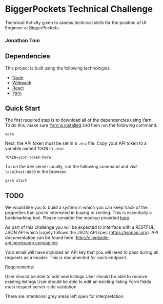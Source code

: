 # BiggerPockets Technical Challenge
Technical Activity given to assess technical skills for the position of UI Engineer at BiggerPockets.
### Jonathan Tom
## Dependencies
This project is built using the following technologies:
* [Node](https://nodejs.org/en/)
* [Webpack](https://webpack.js.org)
* [React](https://facebook.github.io/react/)
* [Yarn](https://yarnpkg.com/en/)

## Quick Start
The first required step is to download all of the dependencies using Yarn. To do this, make sure [Yarn is installed](https://yarnpkg.com/en/docs/install) and then run the following command:
```
yarn
```
Next, the API token must be set in a `.env` file. Copy your API token to a variable named `TOKEN` in `.env`:
```
TOKEN=your-token-here
```
To run the dev server locally, run the following command and visit `localhost:8080` in the browser:
```
yarn start
```

## TODO
We would like you to build a system in which you can keep track of the properties that you’re interested in buying or renting.
This is essentially a bookmarking tool. Please consider the mockup provided [here](https://bp-assessment.s3.amazonaws.com/ui-engineer-design-mockup.png)

As part of this challenge you will be expected to interface with a RESTFUL, JSON API which largely follows the JSON API spec (https://jsonapi.org).
API documentation can be found here: http://clientside-api.herokuapp.com/apipie

Your email will have included an API key that you will need to pass during all requests as a header.
This is documented for each endpoint.

Requirements:

User should be able to add new listings
User should be able to remove existing listings
User should be able to edit an existing listing
Form fields must respect server-side validation

There are intentional grey areas left open for interpretation.
